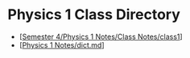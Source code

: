 # Physics 1 Class Directory
- [[Semester 4/Physics 1 Notes/Class Notes/class1]]
- [[Physics 1 Notes/dict.md]]






[//begin]: # "Autogenerated link references for markdown compatibility"
[Semester 4/Physics 1 Notes/Class Notes/class1]: <../../../../Semester 4/Physics 1 Notes/Class Notes/class1.md> "Semester 4/Physics 1 Notes/Class Notes/class1"
[Physics 1 Notes/dict.md]: ../dict.md "Physics Dictionary"
[//end]: # "Autogenerated link references"
